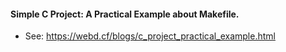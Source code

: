 #### Simple C Project: A Practical Example about Makefile.
- See: https://webd.cf/blogs/c_project_practical_example.html
